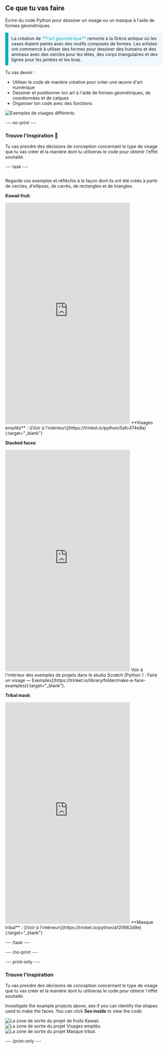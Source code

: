 ## Ce que tu vas faire

Écrire du code Python pour dessiner un visage ou un masque à l'aide de formes géométriques.

<p style="border-left: solid; border-width:10px; border-color: #0faeb0; background-color: aliceblue; padding: 10px;">
La création de <span style="color: #0faeb0">**l'art géométrique**</span> remonte à la Grèce antique où les vases étaient peints avec des motifs composés de formes. Les artistes ont commencé à utiliser des formes pour dessiner des humains et des animaux avec des cercles pour les têtes, des corps triangulaires et des lignes pour les jambes et les bras.
</p>

Tu vas devoir :

+ Utiliser le code de manière créative pour créer une œuvre d'art numérique
+ Dessiner et positionner ton art à l'aide de formes géométriques, de coordonnées et de calques
+ Organiser ton code avec des fonctions

![Exemples de visages différents.](images/strip.png)

--- no-print ---

### Trouve l'inspiration 💭

Tu vas prendre des décisions de conception concernant le type de visage que tu vas créer et la manière dont tu utiliseras le code pour obtenir l'effet souhaité.

--- task ---
<div style="display: flex; flex-wrap: wrap">
<div style="flex-basis: 175px; flex-grow: 1">

Regarde ces exemples et réfléchis à la façon dont ils ont été créés à partir de cercles, d'ellipses, de carrés, de rectangles et de triangles.

**Kawaii fruit**:
<iframe src="https://editor.raspberrypi.org/en/embed/viewer/fruit-face-example" width="400" height="710" frameborder="0" marginwidth="0" marginheight="0" allowfullscreen>
</iframe> **Visages empilés** : \[Voir à l'intérieur\](https://trinket.io/python/5afc474e8a){:target="_blank"}

**Stacked faces**:
<iframe src="https://editor.raspberrypi.org/en/embed/viewer/stacked-faces-example" width="400" height="710" frameborder="0" marginwidth="0" marginheight="0" allowfullscreen>
</iframe> Voir à l'intérieur des exemples de projets dans le studio Scratch [Python 1 : Faire un visage — Exemples](https://trinket.io/library/folder/make-a-face-examples){:target="_blank"}.

**Tribal mask**:
<iframe src="https://editor.raspberrypi.org/en/embed/viewer/tribal-mask-example" width="400" height="710" frameborder="0" marginwidth="0" marginheight="0" allowfullscreen>
</iframe> **Masque tribal** : \[Voir à l'intérieur\](https://trinket.io/python/af20662d9e){:target="_blank"}

--- /task ---

--- /no-print ---

--- print-only ---

### Trouve l'inspiration

Tu vas prendre des décisions de conception concernant le type de visage que tu vas créer et la manière dont tu utiliseras le code pour obtenir l'effet souhaité.

Investigate the example projects above, see if you can identify the shapes used to make the faces. You can click **See inside** to view the code.

![La zone de sortie du projet de fruits Kawaii.](images/smile.png) ![La zone de sortie du projet Visages empilés.](images/stacked.png) ![La zone de sortie du projet Masque tribal.](images/tribal.png)

--- /print-only ---

